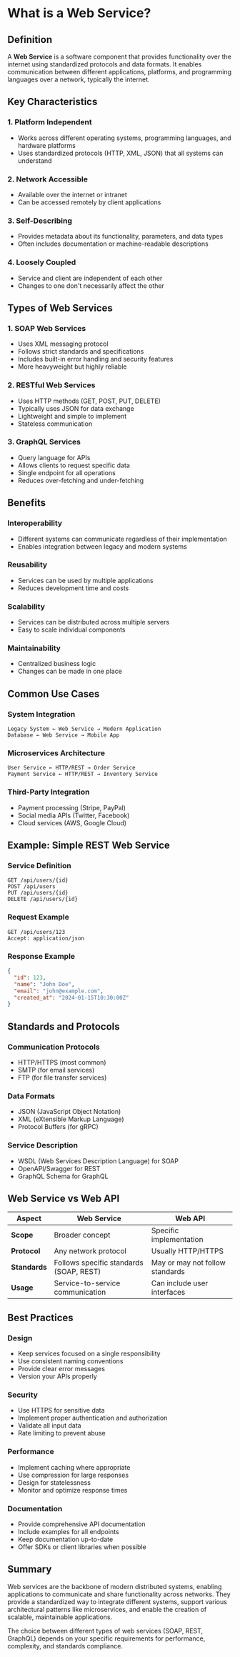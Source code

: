 # What is a Web Service?

## Definition

A **Web Service** is a software component that provides functionality over the internet using standardized protocols and data formats. It enables communication between different applications, platforms, and programming languages over a network, typically the internet.

## Key Characteristics

### 1. **Platform Independent**
- Works across different operating systems, programming languages, and hardware platforms
- Uses standardized protocols (HTTP, XML, JSON) that all systems can understand

### 2. **Network Accessible**
- Available over the internet or intranet
- Can be accessed remotely by client applications

### 3. **Self-Describing**
- Provides metadata about its functionality, parameters, and data types
- Often includes documentation or machine-readable descriptions

### 4. **Loosely Coupled**
- Service and client are independent of each other
- Changes to one don't necessarily affect the other

## Types of Web Services

### 1. **SOAP Web Services**
- Uses XML messaging protocol
- Follows strict standards and specifications
- Includes built-in error handling and security features
- More heavyweight but highly reliable

### 2. **RESTful Web Services**
- Uses HTTP methods (GET, POST, PUT, DELETE)
- Typically uses JSON for data exchange
- Lightweight and simple to implement
- Stateless communication

### 3. **GraphQL Services**
- Query language for APIs
- Allows clients to request specific data
- Single endpoint for all operations
- Reduces over-fetching and under-fetching

## Benefits

### **Interoperability**
- Different systems can communicate regardless of their implementation
- Enables integration between legacy and modern systems

### **Reusability**
- Services can be used by multiple applications
- Reduces development time and costs

### **Scalability**
- Services can be distributed across multiple servers
- Easy to scale individual components

### **Maintainability**
- Centralized business logic
- Changes can be made in one place

## Common Use Cases

### **System Integration**
```
Legacy System ← Web Service → Modern Application
Database ← Web Service → Mobile App
```

### **Microservices Architecture**
```
User Service ← HTTP/REST → Order Service
Payment Service ← HTTP/REST → Inventory Service
```

### **Third-Party Integration**
- Payment processing (Stripe, PayPal)
- Social media APIs (Twitter, Facebook)
- Cloud services (AWS, Google Cloud)

## Example: Simple REST Web Service

### Service Definition
```http
GET /api/users/{id}
POST /api/users
PUT /api/users/{id}
DELETE /api/users/{id}
```

### Request Example
```http
GET /api/users/123
Accept: application/json
```

### Response Example
```json
{
  "id": 123,
  "name": "John Doe",
  "email": "john@example.com",
  "created_at": "2024-01-15T10:30:00Z"
}
```

## Standards and Protocols

### **Communication Protocols**
- HTTP/HTTPS (most common)
- SMTP (for email services)
- FTP (for file transfer services)

### **Data Formats**
- JSON (JavaScript Object Notation)
- XML (eXtensible Markup Language)
- Protocol Buffers (for gRPC)

### **Service Description**
- WSDL (Web Services Description Language) for SOAP
- OpenAPI/Swagger for REST
- GraphQL Schema for GraphQL

## Web Service vs Web API

| Aspect | Web Service | Web API |
|--------|-------------|---------|
| **Scope** | Broader concept | Specific implementation |
| **Protocol** | Any network protocol | Usually HTTP/HTTPS |
| **Standards** | Follows specific standards (SOAP, REST) | May or may not follow standards |
| **Usage** | Service-to-service communication | Can include user interfaces |

## Best Practices

### **Design**
- Keep services focused on a single responsibility
- Use consistent naming conventions
- Provide clear error messages
- Version your APIs properly

### **Security**
- Use HTTPS for sensitive data
- Implement proper authentication and authorization
- Validate all input data
- Rate limiting to prevent abuse

### **Performance**
- Implement caching where appropriate
- Use compression for large responses
- Design for statelessness
- Monitor and optimize response times

### **Documentation**
- Provide comprehensive API documentation
- Include examples for all endpoints
- Keep documentation up-to-date
- Offer SDKs or client libraries when possible

## Summary

Web services are the backbone of modern distributed systems, enabling applications to communicate and share functionality across networks. They provide a standardized way to integrate different systems, support various architectural patterns like microservices, and enable the creation of scalable, maintainable applications.

The choice between different types of web services (SOAP, REST, GraphQL) depends on your specific requirements for performance, complexity, and standards compliance.